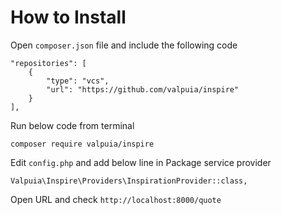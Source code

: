 # How to Install

Open `composer.json` file and include the following code

```
"repositories": [
    {
        "type": "vcs",
        "url": "https://github.com/valpuia/inspire"
    }
],
```

Run below code from terminal

```
composer require valpuia/inspire
```

Edit `config.php` and add below line in Package service provider

```
Valpuia\Inspire\Providers\InspirationProvider::class,
```

Open URL and check `http://localhost:8000/quote`